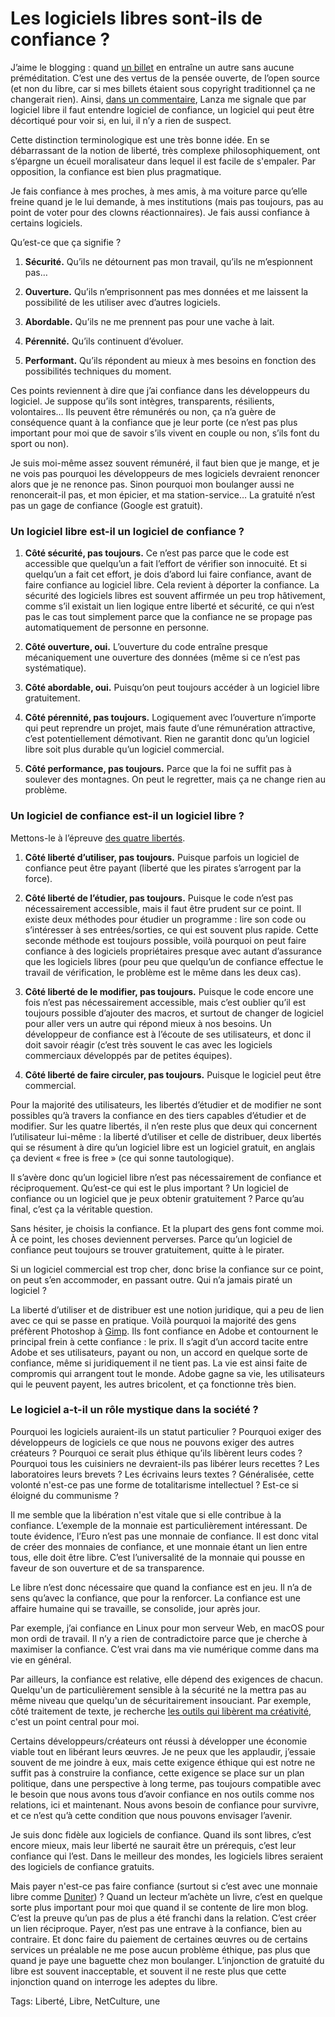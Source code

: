 # Les logiciels libres sont-ils de confiance ?

J’aime le blogging : quand [un billet](http://tcrouzet.com/2016/12/05/cest-libre-mais-cest-mauvais/) en entraîne un autre sans aucune préméditation. C’est une des vertus de la pensée ouverte, de l’open source (et non du libre, car si mes billets étaient sous copyright traditionnel ça ne changerait rien). Ainsi, [dans un commentaire](http://tcrouzet.com/2016/12/05/cest-libre-mais-cest-mauvais/#com44533), Lanza me signale que par logiciel libre il faut entendre logiciel de confiance, un logiciel qui peut être décortiqué pour voir si, en lui, il n’y a rien de suspect.

Cette distinction terminologique est une très bonne idée. En se débarrassant de la notion de liberté, très complexe philosophiquement, ont s’épargne un écueil moralisateur dans lequel il est facile de s'empaler. Par opposition, la confiance est bien plus pragmatique.

Je fais confiance à mes proches, à mes amis, à ma voiture parce qu’elle freine quand je le lui demande, à mes institutions (mais pas toujours, pas au point de voter pour des clowns réactionnaires). Je fais aussi confiance à certains logiciels.

Qu’est-ce que ça signifie ?

1. **Sécurité.** Qu’ils ne détournent pas mon travail, qu’ils ne m’espionnent pas…

2. **Ouverture.** Qu’ils n’emprisonnent pas mes données et me laissent la possibilité de les utiliser avec d’autres logiciels.

3. **Abordable.** Qu’ils ne me prennent pas pour une vache à lait.

4. **Pérennité.** Qu’ils continuent d’évoluer.

5. **Performant.** Qu’ils répondent au mieux à mes besoins en fonction des possibilités techniques du moment.

Ces points reviennent à dire que j’ai confiance dans les développeurs du logiciel. Je suppose qu’ils sont intègres, transparents, résilients, volontaires… Ils peuvent être rémunérés ou non, ça n’a guère de conséquence quant à la confiance que je leur porte (ce n’est pas plus important pour moi que de savoir s’ils vivent en couple ou non, s’ils font du sport ou non).

Je suis moi-même assez souvent rémunéré, il faut bien que je mange, et je ne vois pas pourquoi les développeurs de mes logiciels devraient renoncer alors que je ne renonce pas. Sinon pourquoi mon boulanger aussi ne renoncerait-il pas, et mon épicier, et ma station-service… La gratuité n’est pas un gage de confiance (Google est gratuit).

### Un logiciel libre est-il un logiciel de confiance ?

1. **Côté sécurité, pas toujours.** Ce n’est pas parce que le code est accessible que quelqu’un a fait l’effort de vérifier son innocuité. Et si quelqu’un a fait cet effort, je dois d’abord lui faire confiance, avant de faire confiance au logiciel libre. Cela revient à déporter la confiance. La sécurité des logiciels libres est souvent affirmée un peu trop hâtivement, comme s’il existait un lien logique entre liberté et sécurité, ce qui n’est pas le cas tout simplement parce que la confiance ne se propage pas automatiquement de personne en personne.

2. **Côté ouverture, oui.** L’ouverture du code entraîne presque mécaniquement une ouverture des données (même si ce n’est pas systématique).

3. **Côté abordable, oui.** Puisqu’on peut toujours accéder à un logiciel libre gratuitement.

4. **Côté pérennité, pas toujours.** Logiquement avec l’ouverture n’importe qui peut reprendre un projet, mais faute d’une rémunération attractive, c’est potentiellement démotivant. Rien ne garantit donc qu’un logiciel libre soit plus durable qu’un logiciel commercial.

5. **Côté performance, pas toujours.** Parce que la foi ne suffit pas à soulever des montagnes. On peut le regretter, mais ça ne change rien au problème.

### Un logiciel de confiance est-il un logiciel libre ?

Mettons-le à l’épreuve [des quatre libertés](https://www.gnu.org/philosophy/free-sw.html).

1. **Côté liberté d’utiliser, pas toujours.** Puisque parfois un logiciel de confiance peut être payant (liberté que les pirates s’arrogent par la force).

2. **Côté liberté de l’étudier, pas toujours.** Puisque le code n’est pas nécessairement accessible, mais il faut être prudent sur ce point. Il existe deux méthodes pour étudier un programme : lire son code ou s’intéresser à ses entrées/sorties, ce qui est souvent plus rapide. Cette seconde méthode est toujours possible, voilà pourquoi on peut faire confiance à des logiciels propriétaires presque avec autant d’assurance que les logiciels libres (pour peu que quelqu’un de confiance effectue le travail de vérification, le problème est le même dans les deux cas).

3. **Côté liberté de le modifier, pas toujours.** Puisque le code encore une fois n’est pas nécessairement accessible, mais c’est oublier qu’il est toujours possible d’ajouter des macros, et surtout de changer de logiciel pour aller vers un autre qui répond mieux à nos besoins. Un développeur de confiance est à l’écoute de ses utilisateurs, et donc il doit savoir réagir (c’est très souvent le cas avec les logiciels commerciaux développés par de petites équipes).

4. **Côté liberté de faire circuler, pas toujours.** Puisque le logiciel peut être commercial.

Pour la majorité des utilisateurs, les libertés d’étudier et de modifier ne sont possibles qu’à travers la confiance en des tiers capables d’étudier et de modifier. Sur les quatre libertés, il n’en reste plus que deux qui concernent l’utilisateur lui-même : la liberté d’utiliser et celle de distribuer, deux libertés qui se résument à dire qu’un logiciel libre est un logiciel gratuit, en anglais ça devient « free is free » (ce qui sonne tautologique).

Il s’avère donc qu’un logiciel libre n’est pas nécessairement de confiance et réciproquement. Qu’est-ce qui est le plus important ? Un logiciel de confiance ou un logiciel que je peux obtenir gratuitement ? Parce qu’au final, c’est ça la véritable question.

Sans hésiter, je choisis la confiance. Et la plupart des gens font comme moi. À ce point, les choses deviennent perverses. Parce qu’un logiciel de confiance peut toujours se trouver gratuitement, quitte à le pirater.

Si un logiciel commercial est trop cher, donc brise la confiance sur ce point, on peut s’en accommoder, en passant outre. Qui n’a jamais piraté un logiciel ?

La liberté d’utiliser et de distribuer est une notion juridique, qui a peu de lien avec ce qui se passe en pratique. Voilà pourquoi la majorité des gens préfèrent Photoshop à [Gimp](https://www.gimp.org/). Ils font confiance en Adobe et contournent le principal frein à cette confiance : le prix. Il s’agit d’un accord tacite entre Adobe et ses utilisateurs, payant ou non, un accord en quelque sorte de confiance, même si juridiquement il ne tient pas. La vie est ainsi faite de compromis qui arrangent tout le monde. Adobe gagne sa vie, les utilisateurs qui le peuvent payent, les autres bricolent, et ça fonctionne très bien.

### Le logiciel a-t-il un rôle mystique dans la société ?

Pourquoi les logiciels auraient-ils un statut particulier ? Pourquoi exiger des développeurs de logiciels ce que nous ne pouvons exiger des autres créateurs ? Pourquoi ce serait plus éthique qu’ils libèrent leurs codes ? Pourquoi tous les cuisiniers ne devraient-ils pas libérer leurs recettes ? Les laboratoires leurs brevets ? Les écrivains leurs textes ? Généralisée, cette volonté n'est-ce pas une forme de totalitarisme intellectuel ? Est-ce si éloigné du communisme ?

Il me semble que la libération n'est vitale que si elle contribue à la confiance. L’exemple de la monnaie est particulièrement intéressant. De toute évidence, l’Euro n’est pas une monnaie de confiance. Il est donc vital de créer des monnaies de confiance, et une monnaie étant un lien entre tous, elle doit être libre. C’est l’universalité de la monnaie qui pousse en faveur de son ouverture et de sa transparence.

Le libre n’est donc nécessaire que quand la confiance est en jeu. Il n’a de sens qu’avec la confiance, que pour la renforcer. La confiance est une affaire humaine qui se travaille, se consolide, jour après jour.

Par exemple, j’ai confiance en Linux pour mon serveur Web, en macOS pour mon ordi de travail. Il n’y a rien de contradictoire parce que je cherche à maximiser la confiance. C’est vrai dans ma vie numérique comme dans ma vie en général.

Par ailleurs, la confiance est relative, elle dépend des exigences de chacun. Quelqu'un de particulièrement sensible à la sécurité ne la mettra pas au même niveau que quelqu'un de sécuritairement insouciant. Par exemple, côté traitement de texte, je recherche [les outils qui libèrent ma créativité](http://tcrouzet.com/2016/10/19/les-outils-de-lecrivain/), c'est un point central pour moi.

Certains développeurs/créateurs ont réussi à développer une économie viable tout en libérant leurs œuvres. Je ne peux que les applaudir, j’essaie souvent de me joindre à eux, mais cette exigence éthique qui est notre ne suffit pas à construire la confiance, cette exigence se place sur un plan politique, dans une perspective à long terme, pas toujours compatible avec le besoin que nous avons tous d’avoir confiance en nos outils comme nos relations, ici et maintenant. Nous avons besoin de confiance pour survivre, et ce n’est qu’à cette condition que nous pouvons envisager l’avenir.

Je suis donc fidèle aux logiciels de confiance. Quand ils sont libres, c’est encore mieux, mais leur liberté ne saurait être un prérequis, c’est leur confiance qui l’est. Dans le meilleur des mondes, les logiciels libres seraient des logiciels de confiance gratuits.

Mais payer n'est-ce pas faire confiance (surtout si c’est avec une monnaie libre comme [Duniter](http://fr.duniter.org/)) ? Quand un lecteur m’achète un livre, c’est en quelque sorte plus important pour moi que quand il se contente de lire mon blog. C’est la preuve qu’un pas de plus a été franchi dans la relation. C’est créer un lien réciproque. Payer, n’est pas une entrave à la confiance, bien au contraire. Et donc faire du paiement de certaines œuvres ou de certains services un préalable ne me pose aucun problème éthique, pas plus que quand je paye une baguette chez mon boulanger. L’injonction de gratuité du libre est souvent inacceptable, et souvent il ne reste plus que cette injonction quand on interroge les adeptes du libre.

Tags: Liberté, Libre, NetCulture, une